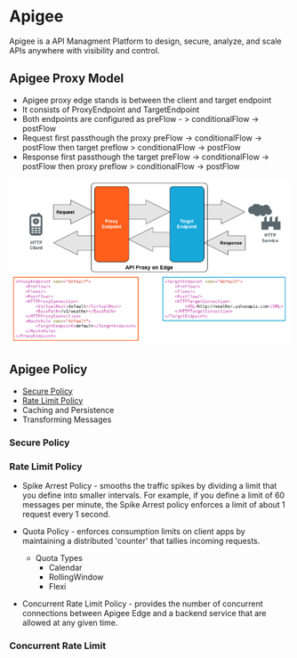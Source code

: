 # Apigee
Apigee is a API Managment Platform to design, secure, analyze, and scale APIs anywhere with visibility and control.


## Apigee Proxy Model
* Apigee proxy edge stands is between the client and target endpoint
* It consists of ProxyEndpoint and TargetEndpoint
* Both endpoints are configured as preFlow - > conditionalFlow -> postFlow
* Request first passthough the proxy preFlow -> conditionalFlow -> postFlow then target preflow > conditionalFlow -> postFlow
* Response first passthough the target preFlow -> conditionalFlow -> postFlow then proxy preflow > conditionalFlow -> postFlow 

![ApigeeProxyModel](./img/ApigeeProxyModel.png)

## Apigee Policy
- [Secure Policy](#secure-policy)
- [Rate Limit Policy](#rate-limit-policy)
- Caching and Persistence
- Transforming Messages

### Secure Policy
### Rate Limit Policy
- Spike Arrest Policy - smooths the traffic spikes by dividing a limit that you define into smaller intervals. For example, if you define a limit of 60 messages per minute, the Spike Arrest policy enforces a limit of about 1 request every 1 second.

- Quota Policy - enforces consumption limits on client apps by maintaining a distributed 'counter' that tallies incoming requests.
  - Quota Types
    - Calendar
    - RollingWindow
    - Flexi
  
- Concurrent Rate Limit Policy - provides the number of concurrent connections between Apigee Edge and a backend service that are allowed at any given time.
  

### Concurrent Rate Limit
